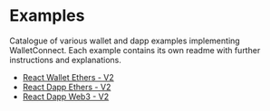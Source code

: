# Examples

Catalogue of various wallet and dapp examples implementing WalletConnect. Each example contains its own readme with further instructions and explanations.

- [React Wallet Ethers - V2](https://github.com/WalletConnect/web-examples/tree/main/wallets/react-wallet-v2)
- [React Dapp Ethers - V2](https://github.com/WalletConnect/web-examples/tree/main/dapps/react-dapp-v2-with-ethers)
- [React Dapp Web3 - V2](https://github.com/WalletConnect/web-examples/tree/main/dapps/react-dapp-v2)
